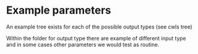 # Example parameters

An example tree exists for each of the possible output types (see cwls tree)

Within the folder for output type there are example of different input type and in some cases
other parameters we would test as routine.
